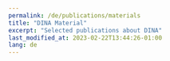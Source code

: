 ```yaml
---
permalink: /de/publications/materials
title: "DINA Material"
excerpt: "Selected publications about DINA"
last_modified_at: 2023-02-22T13:44:26-01:00
lang: de
---
```

